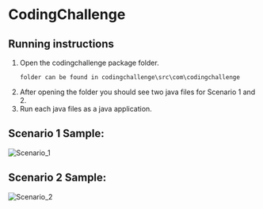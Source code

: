 # CodingChallenge

## Running instructions 
1. Open the codingchallenge package folder.
   ```
   folder can be found in codingchallenge\src\com\codingchallenge
   ```
2. After opening the folder you should see two java files for Scenario 1 and 2.
3. Run each java files as a java application.

## Scenario 1 Sample:

![Scenario_1](https://github.com/user-attachments/assets/26039a1f-b0d8-4e11-aa4b-35ec06254cf4)

## Scenario 2 Sample:

![Scenario_2](https://github.com/user-attachments/assets/68084ca9-b4e3-444b-b17a-f1f54399ebe0)

